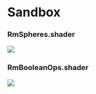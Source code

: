 
# Sandbox

### RmSpheres.shader

![](https://i.imgur.com/bTu9Oar.gif)

### RmBooleanOps.shader

![](https://i.imgur.com/8F6jvgw.gif)
